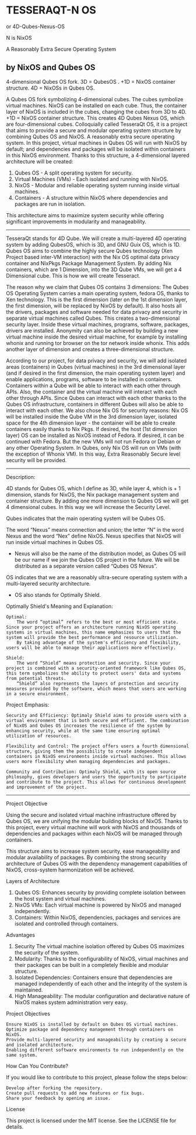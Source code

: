 # TESSERAQT-N OS
or 4D-Qubes-Nexus-OS

N is NixOS

A Reasonably Extra Secure Operating System

by NixOS and Qubes OS
--------------------------------------------------------------------------------------------------------------------------------------------------------------
4-dimensional Qubes OS fork. 3D = QubesOS . +1D = NixOS container structure. 4D = NixOSs in Qubes OS. 

  A Qubes OS fork symbolizing 4-dimensional cubes. The cubes symbolize virtual machines. NixOS can be installed on each cube. Thus, the container layer of NixOS is included in the cubes, changing the cubes from 3D to 4D. +1D = NixOS container structure. This creates 4D Qubes Nexus OS, which are four-dimensional cubes. Colloquially called TesseraQt OS, it is a project that aims to provide a secure and modular operating system structure by combining Qubes OS and NixOS. A reasonably extra secure operating system.  In this project, virtual machines in Qubes OS will run with NixOS by default; and dependencies and packages will be isolated within containers in this NixOS environment. Thanks to this structure, a 4-dimensional layered architecture will be created:
  1. Qubes OS - A split operating system for security.
  2. Virtual Machines (VMs) - Each isolated and running with NixOS.
  3. NixOS - Modular and reliable operating system running inside virtual machines.
  4. Containers - A structure within NixOS where dependencies and packages are run in isolation.

This architecture aims to maximize system security while offering significant improvements in modularity and manageability.

_____________________________________________________________________________________________________________________________________________________________
  TesseraQt stands for 4D Qube. We will create a multi-layered 4D operating system by adding QubesOS, which is 3D, and GNU Guix OS, which is 1D.  
Qubes OS aims to combine the highly secure Qubes technology (Xen Project based inter-VM interaction) with the Nix OS optimal data privacy container and NixPkgs Package Management System. By adding Nix containers, which are 1 Dimension, into the 3D Qube VMs, we will get a 4 Dimensional cube. This is how we will create Tesseract. 

  The reason why we claim that Qubes OS contains 3 dimensions: The Qubes OS Operating System carries a main operating system, fedora OS, thanks to Xen technology. This is the first dimension (later on the 1st dimension layer, the first dimension, will be replaced by NixOS by default). It also hosts all the drivers, packages and software needed for data privacy and security in separate virtual machines called Qubes.  This creates a two-dimensional security layer. Inside these virtual machines, programs, software, packages, drivers are installed. Anonymity can also be achieved by building a new virtual machine inside the desired virtual machine, for example by installing whonix and running tor browser on the tor network inside whonix.  This adds another layer of dimension and creates a three-dimensional structure. 

  According to our project, for data privacy and security, we will add isolated areas (containers) in Qubes (virtual machines) in the 3rd dimensional layer (and if desired in the first dimension, the main operating system layer) and enable applications, programs, software to be installed in containers. Containers within a Qube will be able to interact with each other through APIs. Also, the container and the virtual machine will interact with each other through APIs. Since Qubes can interact with each other thanks to the Qubes OS infrastructure, containers in different Qubes will also be able to interact with each other. We also chose Nix OS for security reasons: Nix OS will be installed inside the Qube VM in the 3rd dimension layer, isolated space for the 4th dimension layer - the container will be able to create containers easily thanks to Nix Pkgs. If desired, the host (1st dimension layer) OS can be installed as NixOS instead of Fedora. If desired, it can be continued with Fedora. But the new VMs will not run Fedora or Debian or any other Operating System. In Qubes, only Nix OS will run on VMs (with the exception of Whonix VM).   In this way, Extra Reasonably Secure level security will be provided.

-------------------------------------------------------------------------------------------------------------------------------------------------------------
Description: 

4D stands for Qubes OS, which I define as 3D, while layer 4, which is + 1 dimension, stands for NixOS, the Nix package management system and container structure. By adding one more dimension to Qubes OS we will get 4 dimensional cubes. In this way we will increase the Security Level.

Qubes indicates that the main operating system will be Qubes OS.

 The word “Nexus” means connection and union; the letter “N” in the word Nexus and the word “Nex” define NixOS. Nexus specifies that NixOS will run inside virtual machines in Qubes OS. 
 
- Nexus will also be the name of the distribution model, as Qubes OS will be our name if we join the Qubes OS project in the future. We will be distributed as a separate version called “Qubes OS Nexus”.
 
OS indicates that we are a reasonably ultra-secure operating system with a multi-layered security architecture.

- OS also stands for Optimally Shield. 

Optimally Shield's Meaning and Explanation:

    Optimal:
        The word “optimal” refers to the best or most efficient state. Since your project offers an architecture running NixOS operating systems in virtual machines, this name emphasizes to users that the system will provide the best performance and resource utilization.
        By taking advantage of the system's efficiency and flexibility, users will be able to manage their applications more effectively.

    Shield:
        The word “Shield” means protection and security. Since your project is combined with a security-oriented framework like Qubes OS, this term symbolizes the ability to protect users' data and systems from potential threats.
        “Shield” also represents the layers of protection and security measures provided by the software, which means that users are working in a secure environment.

Project Emphasis:

    Security and Efficiency: Optimaly Shield aims to provide users with a virtual environment that is both secure and efficient. The combination of NixOS and Qubes OS increases the resilience of the system by enhancing security, while at the same time ensuring optimal utilization of resources.

    Flexibility and Control: The project offers users a fourth dimensional structure, giving them the possibility to create independent containers in NixOS environments inside virtual machines. This allows users more flexibility when managing dependencies and packages.

    Community and Contribution: Optimaly Shield, with its open source philosophy, gives developers and users the opportunity to participate and contribute to the project. This allows for continuous development and improvement of the project. 

------------------------------------------------------------------------------------------------------------------------------------------

Project Objective

Using the secure and isolated virtual machine infrastructure offered by Qubes OS, we are unifying the modular building blocks of NixOS. Thanks to this project, every virtual machine will work with NixOS and thousands of dependencies and packages within each NixOS will be managed through containers.

This structure aims to increase system security, ease manageability and modular availability of packages. By combining the strong security architecture of Qubes OS with the dependency management capabilities of NixOS, cross-system harmonization will be achieved.

Layers of Architecture

  1. Qubes OS: Enhances security by providing complete isolation between the host system and virtual machines.
  2. NixOS VMs: Each virtual machine is powered by NixOS and managed independently.
  3. Containers: Within NixOS, dependencies, packages and services are isolated and controlled through containers.

Advantages

  1. Security The virtual machine isolation offered by Qubes OS maximizes the security of the system.
  2. Modularity: Thanks to the configurability of NixOS, virtual machines and their packages can be built in a completely flexible and modular structure.
  3. Isolated Dependencies: Containers ensure that dependencies are managed independently of each other and the integrity of the system is maintained.
  4. High Manageability: The modular configuration and declarative nature of NixOS makes system administration very easy.

Project Objectives

    Ensure NixOS is installed by default on Qubes OS virtual machines.
    Optimize package and dependency management through containers on NixOS.
    Provide multi-layered security and manageability by creating a secure and isolated architecture.
    Enabling different software environments to run independently on the same system.

How Can You Contribute?

If you would like to contribute to this project, please follow the steps below:

    Develop after forking the repository.
    Create pull requests to add new features or fix bugs.
    Share your feedback by opening an issue.

License

This project is licensed under the MIT license. See the LICENSE file for details.
